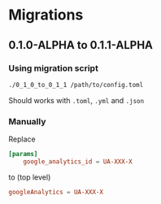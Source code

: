 # Migrations

## 0.1.0-ALPHA to 0.1.1-ALPHA

### Using migration script

```bash
./0_1_0_to_0_1_1 /path/to/config.toml
```

Should works with `.toml`, `.yml` and `.json`

### Manually

Replace

```toml
[params]
	google_analytics_id = UA-XXX-X
```

to (top level)

```toml
googleAnalytics = UA-XXX-X
```